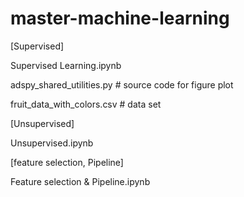 # master-machine-learning

[Supervised]

  Supervised Learning.ipynb

  adspy_shared_utilities.py # source code for figure plot
  
  fruit_data_with_colors.csv # data set

[Unsupervised]

  Unsupervised.ipynb

[feature selection, Pipeline]
  
  Feature selection & Pipeline.ipynb
